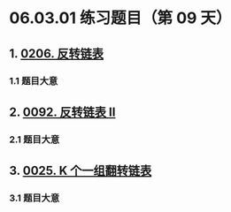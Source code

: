 # 06.03.01 练习题目（第 09 天）

## 1. [0206. 反转链表](https://leetcode.cn/problems/reverse-linked-list/)

### 1.1 题目大意



## 2. [0092. 反转链表 II](https://leetcode.cn/problems/reverse-linked-list-ii/)

### 2.1 题目大意



## 3. [0025. K 个一组翻转链表](https://leetcode.cn/problems/reverse-nodes-in-k-group/)

### 3.1 题目大意

